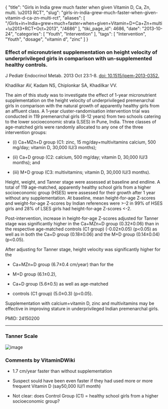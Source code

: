 {
    "title": "Girls in India grew much faster when given Vitamin D, Ca, Zn, multi. \u2013 RCT",
    "slug": "girls-in-india-grew-much-faster-when-given-vitamin-d-ca-zn-multi-rct",
    "aliases": [
        "/Girls+in+India+grew+much+faster+when+given+Vitamin+D+Ca+Zn+multi+\u2013+RCT+Oct+2013",
        "/4686"
    ],
    "tiki_page_id": 4686,
    "date": "2013-10-24",
    "categories": [
        "Youth",
        "Intervention"
    ],
    "tags": [
        "Intervention",
        "Youth",
        "dosage",
        "vitamin d",
        "zinc"
    ]
}


### Effect of micronutrient supplementation on height velocity of underprivileged girls in comparison with un-supplemented healthy controls.

J Pediatr Endocrinol Metab. 2013 Oct 23:1-8. [doi: 10.1515/jpem-2013-0352.](https://doi.org/10.1515/jpem-2013-0352.) 

Khadilkar AV, Kadam NS, Chiplonkar SA, Khadilkar VV.

The aim of this study was to investigate the effect of 1-year micronutrient supplementation on the height velocity of underprivileged premenarchal girls in comparison with the natural growth of apparently healthy girls from an affluent class. A 1-year cluster-randomisation intervention trial was conducted in 119 premenarchal girls (8-12 years) from two schools catering to the lower socioeconomic strata (LSES) in Pune, India. Three classes of age-matched girls were randomly allocated to any one of the three intervention groups: 

* (i) Ca+MZn+D group (C1: zinc, 15 mg/day+multivitamins calcium, 500 mg/day; vitamin D, 30,000 IU/3 months); 

* (ii) Ca+D group (C2: calcium, 500 mg/day; vitamin D, 30,000 IU/3 months); and 

* (iii) M+D group (C3: multivitamins; vitamin D, 30,000 IU/3 months). 

Height, weight, and Tanner stage were assessed at baseline and endline. A total of 119 age-matched, apparently healthy school girls from a higher socioeconomic group (HSES) were assessed for their growth after 1 year without any supplementation. At baseline, mean height-for-age Z-scores and weight-for-age Z-scores by Indian references were >-2 in 99% of HSES girls and 28% of LSES girls had height-for-age Z-scores <-2. 

Post-intervention, increase in height-for-age Z-scores adjusted for Tanner stage was significantly higher in the Ca+MZn+D group (0.32±0.06) than in the respective age-matched controls (C1 group) (-0.02±0.05) (p<0.05) as well as in both the Ca+D group (0.18±0.06) and the M+D group (0.14±0.04) (p<0.05). 

After adjusting for Tanner stage, height velocity was significantly higher for the 

* Ca+MZn+D group (6.7±0.4 cm/year) than for the 

* M+D group (6.1±0.2), 

* Ca+D group (5.6±0.5) as well as age-matched 

* controls (C1 group) (5.0±0.3) (p<0.05). 

Supplementation with calcium+vitamin D, zinc and multivitamins may be effective in improving stature in underprivileged Indian premenarchal girls.

PMID:     24150200

---

### Tanner Scale

<img src="https://d378j1rmrlek7x.cloudfront.net/attachments/png/tanner-scale-female.svg.png" alt="image">

### Comments by VitaminDWiki

* 1.7 cm/year faster than without supplementation

* Suspect sould have been even faster if they had used more or more frequent Vitamin D (say50,000 IU/1 month)

* Not clear: does Control Group (C1) = healthy school girls from a higher socioeconomic group?